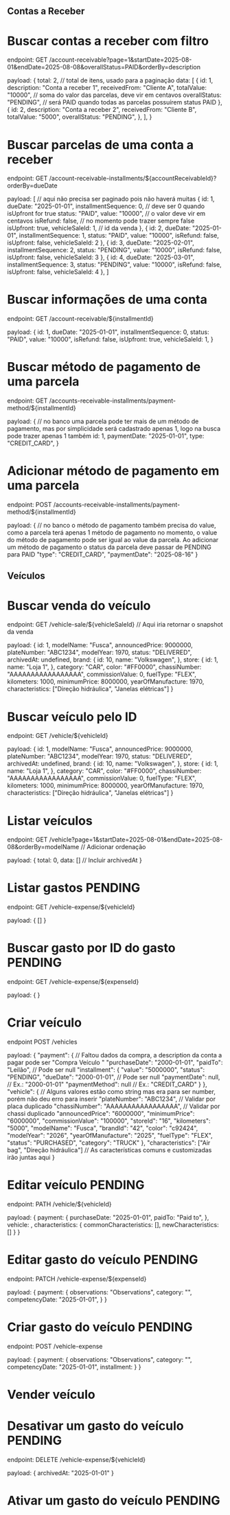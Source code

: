 ## Contas a Receber

# Buscar contas a receber com filtro

endpoint: 
GET /account-receivable?page=1&startDate=2025-08-01&endDate=2025-08-08&overallStatus=PAID&orderBy=description

payload:
{
    total: 2, // total de itens, usado para a paginação
    data: [
        {
            id: 1,
            description: "Conta a receber 1",
            receivedFrom: "Cliente A",
            totalValue: "10000", // soma do valor das parcelas, deve vir em centavos
            overallStatus: "PENDING", // será PAID quando todas as parcelas possuírem status PAID
        },
        {
            id: 2,
            description: "Conta a receber 2",
            receivedFrom: "Cliente B",
            totalValue: "5000",
            overallStatus: "PENDING",
        },
    ],
}

# Buscar parcelas de uma conta a receber

endpoint: 
GET /account-receivable-installments/${accountReceivableId}?orderBy=dueDate

payload:
[ // aqui não precisa ser paginado pois não haverá muitas
    {
        id: 1,
        dueDate: "2025-01-01",
        installmentSequence: 0, // deve ser 0 quando isUpfront for true
        status: "PAID",
        value: "10000", // o valor deve vir em centavos
        isRefund: false, // no momento pode trazer sempre false
        isUpfront: true,
        vehicleSaleId: 1, // id da venda
    },
    {
        id: 2,
        dueDate: "2025-01-01",
        installmentSequence: 1,
        status: "PAID",
        value: "10000",
        isRefund: false,
        isUpfront: false,
        vehicleSaleId: 2
    },
    {
        id: 3,
        dueDate: "2025-02-01",
        installmentSequence: 2,
        status: "PENDING",
        value: "10000",
        isRefund: false,
        isUpfront: false,
        vehicleSaleId: 3
    },
    {
        id: 4,
        dueDate: "2025-03-01",
        installmentSequence: 3,
        status: "PENDING",
        value: "10000",
        isRefund: false,
        isUpfront: false,
        vehicleSaleId: 4
    },
]

# Buscar informações de uma conta

endpoint:
GET /account-receivable/${installmentId}

payload:
{
    id: 1,
    dueDate: "2025-01-01",
    installmentSequence: 0,
    status: "PAID",
    value: "10000",
    isRefund: false,
    isUpfront: true,
    vehicleSaleId: 1,
}

# Buscar método de pagamento de uma parcela

endpoint:
GET /accounts-receivable-installments/payment-method/${installmentId}

payload:
{ // no banco uma parcela pode ter mais de um método de pagamento, mas por simplicidade será cadastrado apenas 1, logo na busca pode trazer apenas 1 também
    id: 1,
    paymentDate: "2025-01-01",
    type: "CREDIT_CARD",
}

# Adicionar método de pagamento em uma parcela

endpoint:
POST /accounts-receivable-installments/payment-method/${installmentId}

payload:
{ // no banco o método de pagamento também precisa do value, como a parcela terá apenas 1 método de pagamento no momento, o value do método de pagamento pode ser igual ao value da parcela. Ao adicionar um método de pagamento o status da parcela deve passar de PENDING para PAID
    "type": "CREDIT_CARD",
    "paymentDate": "2025-08-16"
}

## Veículos

# Buscar venda do veículo

endpoint:
GET /vehicle-sale/${vehicleSaleId} // Aqui iria retornar o snapshot da venda

payload: 
{
    id: 1,
    modelName: "Fusca",
    announcedPrice: 9000000,
    plateNumber: "ABC1234",
    modelYear: 1970,
    status: "DELIVERED",
    archivedAt: undefined,
    brand: {
        id: 10,
        name: "Volkswagen",
    },
    store: {
        id: 1,
        name: "Loja 1",
    },
    category: "CAR",
    color: "#FF0000",
    chassiNumber: "AAAAAAAAAAAAAAAAA",
    commissionValue: 0,
    fuelType: "FLEX",
    kilometers: 1000,
    minimumPrice: 8000000,
    yearOfManufacture: 1970,
    characteristics: ["Direção hidráulica", "Janelas elétricas"]
}

# Buscar veículo pelo ID

endpoint:
GET /vehicle/${vehicleId}

payload:
{
    id: 1,
    modelName: "Fusca",
    announcedPrice: 9000000,
    plateNumber: "ABC1234",
    modelYear: 1970,
    status: "DELIVERED",
    archivedAt: undefined,
    brand: {
        id: 10,
        name: "Volkswagen",
    },
    store: {
        id: 1,
        name: "Loja 1",
    },
    category: "CAR",
    color: "#FF0000",
    chassiNumber: "AAAAAAAAAAAAAAAAA",
    commissionValue: 0,
    fuelType: "FLEX",
    kilometers: 1000,
    minimumPrice: 8000000,
    yearOfManufacture: 1970,
    characteristics: ["Direção hidráulica", "Janelas elétricas"]
}

# Listar veículos

endpoint:
GET /vehicle?page=1&startDate=2025-08-01&endDate=2025-08-08&orderBy=modelName // Adicionar ordenação

payload:
{
    total: 0,
    data: [] // Incluir archivedAt
}

# Listar gastos PENDING

endpoint:
GET /vehicle-expense/${vehicleId}

payload:
{
    <vehicleExpense>[]
}

# Buscar gasto por ID do gasto PENDING

endpoint:
GET /vehicle-expense/${expenseId}

payload:
{
    <vehicleExpense>
}

# Criar veículo

endpoint
POST /vehicles

payload:
{
    "payment": { // Faltou dados da compra, a description da conta a pagar pode ser "Compra Veículo <placa>"
        "purchaseDate": "2000-01-01",
        "paidTo": "Leilão", // Pode ser null
        "installment": {
            "value": "5000000",
            "status": "PENDING",
            "dueDate": "2000-01-01", // Pode ser null
            "paymentDate": null, // Ex.: "2000-01-01"
            "paymentMethod": null // Ex.: "CREDIT_CARD"
        }
    },
    "vehicle": { // Alguns valores estão como string mas era para ser number, porém não deu erro para inserir
        "plateNumber": "ABC1234", // Validar por placa duplicado
        "chassiNumber": "AAAAAAAAAAAAAAAAA", // Validar por chassi duplicado
        "announcedPrice": "6000000",
        "minimumPrice": "6000000",
        "commissionValue": "100000",
        "storeId": "16",
        "kilometers": "5000",
        "modelName": "Fusca",
        "brandId": "42",
        "color": "c92424",
        "modelYear": "2026",
        "yearOfManufacture": "2025",
        "fuelType": "FLEX",
        "status": "PURCHASED",
        "category": "TRUCK"
    },
    "characteristics": ["Air bag", "Direção hidráulica"] // As características comuns e customizadas irão juntas aqui
}

# Editar veículo PENDING

endpoint:
PATH /vehicle/${vehicleId}

payload:
{
    payment: {
        purchaseDate: "2025-01-01",
        paidTo: "Paid to",
    },
    vehicle: <vehicle>,
    characteristics: {
        commonCharacteristics: [],
        newCharacteristics: []
    } 
}

# Editar gasto do veículo PENDING

endpoint:
PATCH /vehicle-expense/${expenseId}

payload:
{
    payment: {
        observations: "Observations",
        category: "",
        competencyDate: "2025-01-01",
    }
}

# Criar gasto do veículo PENDING

endpoint:
POST /vehicle-expense

payload:
{
    payment: {
        observations: "Observations",
        category: "",
        competencyDate: "2025-01-01",
        installment: <installment>
    }
}

# Vender veículo

# Desativar um gasto do veículo PENDING

endpoint:
DELETE /vehicle-expense/${vehicleId}

payload:
{
    archivedAt: "2025-01-01"
}

# Ativar um gasto do veículo PENDING